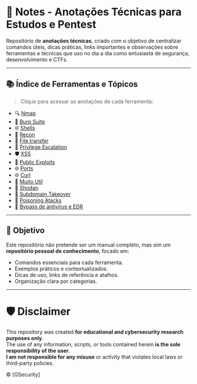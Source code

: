 # 🧠 Notes - Anotações Técnicas para Estudos e Pentest

Repositório de **anotações técnicas**, criado com o objetivo de centralizar comandos úteis, dicas práticas, links importantes e observações sobre ferramentas e técnicas que uso no dia a dia como entusiasta de segurança, desenvolvimento e CTFs.

---

## 📚 Índice de Ferramentas e Tópicos

> Clique para acessar as anotações de cada ferramenta:

- 🔍 [Nmap](./nmap.md/)  
- 🐞 [Burp Suite](./burp.md/)  
- 🌐 [Shells](./shells.md/)  
- 🦾 [Recon](./recon.md/)  
- 💉 [File transfer](./filetransfer.md/)  
- 📂 [Privilege Escalation](./privilegeescalation.md/)  
- 🛡️ [XSS](./xss.md/)  
- 📎 [Public Exploits](./publicexploits.md/)
- 🌐 [Ports](./ports.md/)
- 🌐 [Curl](./curl.md/)
- 🐞 [Muito Util](./muito-util.md)
- 👣 [Shodan](./shodan.md)
- 🦾 [Subdomain Takeover](./SubdomainTakeover.md)
- 🐞 [Poisoning Atacks](./poisoningAtacks.md)
- 🦾 [Bypass de antivírus e EDR](./BypassAVeEDR.md)

---

## 🎯 Objetivo

Este repositório não pretende ser um manual completo, mas sim um **repositório pessoal de conhecimento**, focado em:

- Comandos essenciais para cada ferramenta.
- Exemplos práticos e contextualizados.
- Dicas de uso, links de referência e atalhos.
- Organização clara por categorias.

---

# 🛡️ Disclaimer 

This repository was created **for educational and cybersecurity research purposes only**.  
The use of any information, scripts, or tools contained herein **is the sole responsibility of the user**.  
**I am not responsible for any misuse** or activity that violates local laws or third-party policies.


© [GSecurity]



